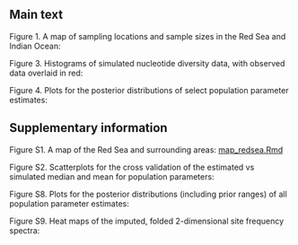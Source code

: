 ## Main text

Figure 1. A map of sampling locations and sample sizes in the Red Sea and Indian Ocean:

Figure 3. Histograms of simulated nucleotide diversity data, with observed data overlaid in red:

Figure 4. Plots for the posterior distributions of select population parameter estimates:

## Supplementary information

Figure S1. A map of the Red Sea and surrounding areas: [map_redsea.Rmd](https://github.com/mae47/Red_Sea_LGM/blob/main/Scripts/map_redsea.Rmd)

Figure S2. Scatterplots for the cross validation of the estimated vs simulated median and mean for population parameters:

Figure S8. Plots for the posterior distributions (including prior ranges) of all population parameter estimates:

Figure S9. Heat maps of the imputed, folded 2-dimensional site frequency spectra:
